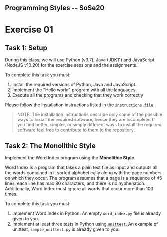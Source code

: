 Programming Styles -- SoSe20
---

# Exercise 01

## Task 1: Setup
During this class, we will use Python (v3.7), Java (JDK11) and JavaScript (NodeJS v10.20) for the exercise sessions and the assignments. 

To complete this task you must:

1. Install the required versions of Python, Java and JavaScript.
2. Implement the "Hello world" program with all the languages.
3. Execute all the programs and checking that they work correctly

Please follow the installation instructions listed in the [`instructions file`](./instructions.md).

> NOTE: The installation instructions describe only some of the possible ways to install the required software, hence they are incomplete. If you find better, simpler, or simply different ways to install the required software feel free to contribute to them to the repository.

## Task 2: The Monolithic Style
Implement the Word Index program using the **Monolithic Style**.

Word Index is a program that takes a plain text file as input and outputs all the words contained in it sorted alphabetically along with the page numbers on which they occur. The program assumes that a page is a sequence of 45 lines, each line has max 80 characters, and there is no hyphenation. Additionally, Word Index must ignore all words that occur more than 100 times.

To complete this task you must:

1. Implement Word Index in Python. An empty `word_index.py` file is already given to you.
2. Implement at least three tests in Python using [`unittest`](https://docs.python.org/3/library/unittest.html). An example of unittest, `sample_unittest.py` is already given to you.